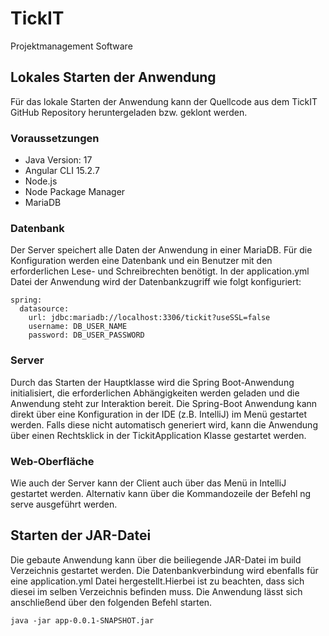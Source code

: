 # TickIT
Projektmanagement Software

## Lokales Starten der Anwendung 
Für das lokale Starten der Anwendung kann der Quellcode aus dem TickIT GitHub Repository heruntergeladen bzw. geklont werden.
### Voraussetzungen
- Java Version: 17
- Angular CLI 15.2.7
- Node.js
- Node Package Manager
- MariaDB

### Datenbank
Der Server speichert alle Daten der Anwendung in einer MariaDB. Für die Konfiguration werden eine Datenbank und ein Benutzer mit den erforderlichen Lese- und Schreibrechten benötigt. 
In der application.yml Datei der Anwendung wird der Datenbankzugriff wie folgt konfiguriert:

```
spring:
  datasource:
    url: jdbc:mariadb://localhost:3306/tickit?useSSL=false
    username: DB_USER_NAME
    password: DB_USER_PASSWORD
```

### Server
Durch das Starten der Hauptklasse wird die Spring Boot-Anwendung initialisiert, die erforderlichen Abhängigkeiten werden geladen und die Anwendung steht zur Interaktion bereit.
Die Spring-Boot Anwendung kann direkt über eine Konfiguration in der IDE (z.B. IntelliJ) im Menü gestartet werden. Falls diese nicht automatisch generiert wird, kann die Anwendung über einen Rechtsklick in der TickitApplication Klasse gestartet werden. 

### Web-Oberfläche
Wie auch der Server kann der Client auch über das Menü in IntelliJ gestartet werden. Alternativ kann über die Kommandozeile der Befehl ng serve ausgeführt werden.

## Starten der JAR-Datei
Die gebaute Anwendung kann über die beiliegende JAR-Datei im build Verzeichnis gestartet werden. Die Datenbankverbindung wird ebenfalls für eine application.yml Datei hergestellt.Hierbei ist zu beachten, dass sich diesei im selben Verzeichnis befinden muss.
Die Anwendung lässt sich anschließend über den folgenden Befehl starten.

```
java -jar app-0.0.1-SNAPSHOT.jar
```
